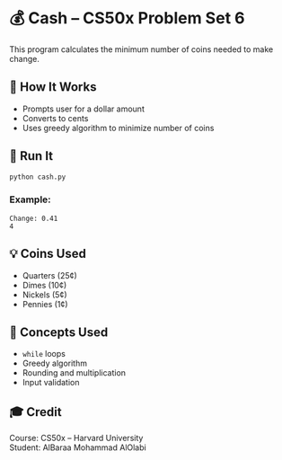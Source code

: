 # 💰 Cash – CS50x Problem Set 6

This program calculates the minimum number of coins needed to make change.

## 🧠 How It Works

- Prompts user for a dollar amount
- Converts to cents
- Uses greedy algorithm to minimize number of coins

## 🚀 Run It

```bash
python cash.py
```

### Example:

```
Change: 0.41
4
```

## 💡 Coins Used

- Quarters (25¢)
- Dimes (10¢)
- Nickels (5¢)
- Pennies (1¢)

## 🧠 Concepts Used

- `while` loops
- Greedy algorithm
- Rounding and multiplication
- Input validation

## 🎓 Credit

Course: CS50x – Harvard University  
Student: AlBaraa Mohammad AlOlabi
